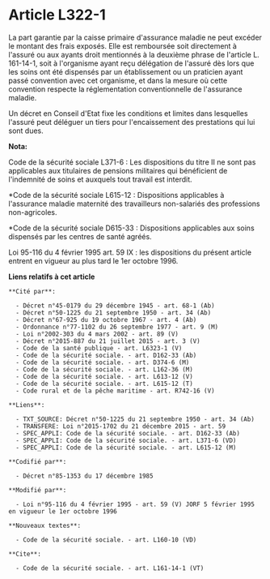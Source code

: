 # Article L322-1

La part garantie par la caisse primaire d'assurance maladie ne peut excéder le montant des frais exposés. Elle est remboursée
soit directement à l'assuré ou aux ayants droit mentionnés à la deuxième phrase de l'article L. 161-14-1, soit à l'organisme
ayant reçu délégation de l'assuré dès lors que les soins ont été dispensés par un établissement ou un praticien ayant passé
convention avec cet organisme, et dans la mesure où cette convention respecte la réglementation conventionnelle de
l'assurance maladie. 

Un décret en Conseil d'Etat fixe les conditions et limites dans lesquelles l'assuré peut déléguer un tiers pour
l'encaissement des prestations qui lui sont dues.

**Nota:**

Code de la sécurité sociale L371-6 : Les dispositions du titre II ne sont pas applicables aux titulaires de pensions
militaires qui bénéficient de l'indemnité de soins et auxquels tout travail est interdit. 

*Code de la sécurité sociale L615-12 : Dispositions applicables à l'assurance maladie maternité des travailleurs non-salariés
des professions non-agricoles. 

*Code de la sécurité sociale D615-33 : Dispositions applicables aux soins dispensés par les centres de santé agréés.

Loi 95-116 du 4 février 1995 art. 59 IX : les dispositions du présent article entrent en vigueur au plus tard le 1er octobre
1996.

**Liens relatifs à cet article**

	**Cité par**:

	  - Décret n°45-0179 du 29 décembre 1945 - art. 68-1 (Ab)
	  - Décret n°50-1225 du 21 septembre 1950 - art. 34 (Ab)
	  - Décret n°67-925 du 19 octobre 1967 - art. 4 (Ab)
	  - Ordonnance n°77-1102 du 26 septembre 1977 - art. 9 (M)
	  - Loi n°2002-303 du 4 mars 2002 - art. 89 (V)
	  - Décret n°2015-887 du 21 juillet 2015 - art. 3 (V)
	  - Code de la santé publique - art. L6323-1 (V)
	  - Code de la sécurité sociale. - art. D162-33 (Ab)
	  - Code de la sécurité sociale. - art. D374-6 (M)
	  - Code de la sécurité sociale. - art. L162-36 (M)
	  - Code de la sécurité sociale. - art. L613-12 (V)
	  - Code de la sécurité sociale. - art. L615-12 (T)
	  - Code rural et de la pêche maritime - art. R742-16 (V)

	**Liens**:

	  - TXT_SOURCE: Décret n°50-1225 du 21 septembre 1950 - art. 34 (Ab)
	  - TRANSFERE: Loi n°2015-1702 du 21 décembre 2015 - art. 59
	  - SPEC_APPLI: Code de la sécurité sociale. - art. D162-33 (Ab)
	  - SPEC_APPLI: Code de la sécurité sociale. - art. L371-6 (VD)
	  - SPEC_APPLI: Code de la sécurité sociale. - art. L615-12 (M)

	**Codifié par**:

	  - Décret n°85-1353 du 17 décembre 1985

	**Modifié par**:

	  - Loi n°95-116 du 4 février 1995 - art. 59 (V) JORF 5 février 1995 en vigueur le 1er octobre 1996

	**Nouveaux textes**:

	  - Code de la sécurité sociale. - art. L160-10 (VD)

	**Cite**:

	  - Code de la sécurité sociale. - art. L161-14-1 (VT)
